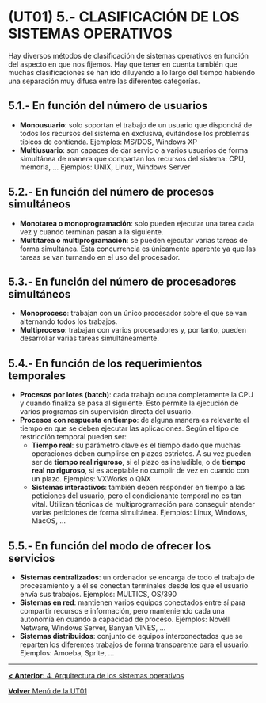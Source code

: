 # (UT01) 5.- CLASIFICACIÓN DE LOS SISTEMAS OPERATIVOS

Hay diversos métodos de clasificación de sistemas operativos en función del aspecto en que nos fijemos. Hay que tener en cuenta también que muchas clasificaciones se han ido diluyendo a lo largo del tiempo habiendo una separación muy difusa entre las diferentes categorías.


## 5.1.- En función del número de usuarios

- **Monousuario**: solo soportan el trabajo de un usuario que dispondrá de todos los recursos del sistema en exclusiva, evitándose los problemas típicos de contienda. Ejemplos: MS/DOS, Windows XP
- **Multiusuario**: son capaces de dar servicio a varios usuarios de forma simultánea de manera que compartan los recursos del sistema: CPU, memoria, … Ejemplos: UNIX, Linux, Windows Server


## 5.2.- En función del número de procesos simultáneos

- **Monotarea o monoprogramación**: solo pueden ejecutar una tarea cada vez y cuando terminan pasan a la siguiente.
- **Multitarea o multiprogramación**: se pueden ejecutar varias tareas de forma simultánea. Esta concurrencia es únicamente aparente ya que las tareas se van turnando en el uso del procesador.


## 5.3.- En función del número de procesadores simultáneos
	
- **Monoproceso**: trabajan con un único procesador sobre el que se van alternando todos los trabajos.
- **Multiproceso**: trabajan con varios procesadores y, por tanto, pueden desarrollar varias tareas simultáneamente.


## 5.4.- En función de los requerimientos temporales

- **Procesos por lotes (batch)**: cada trabajo ocupa completamente la CPU y cuando finaliza se pasa al siguiente. Esto permite la ejecución de varios programas sin supervisión directa del usuario.
- **Procesos con respuesta en tiempo**: de alguna manera es relevante el tiempo en que se deben ejecutar las aplicaciones. Según el tipo de restricción temporal pueden ser:
    - **Tiempo real**: su parámetro clave es el tiempo dado que muchas operaciones deben cumplirse en plazos estrictos. A su vez pueden ser de **tiempo real riguroso**, si el plazo es ineludible, o de **tiempo real no riguroso**, si es aceptable no cumplir de vez en cuando con un plazo. Ejemplos: VXWorks o QNX
	- **Sistemas interactivos**: también deben responder en tiempo a las peticiones del usuario, pero el condicionante temporal no es tan vital. Utilizan técnicas de multiprogramación para conseguir atender varias peticiones de forma simultánea. Ejemplos: Linux, Windows, MacOS, …


## 5.5.- En función del modo de ofrecer los servicios
	
- **Sistemas centralizados**: un ordenador se encarga de todo el trabajo de procesamiento y a él se conectan terminales desde los que el usuario envía sus trabajos. Ejemplos: MULTICS, OS/390
- **Sistemas en red**: mantienen varios equipos conectados entre sí para compartir recursos e información, pero manteniendo cada una autonomía en cuando a capacidad de proceso. Ejemplos: Novell Netware, Windows Server, Banyan VINES, …
- **Sistemas distribuidos**: conjunto de equipos interconectados que se reparten los diferentes trabajos de forma transparente para el usuario. Ejemplos: Amoeba, Sprite, …


***

[**< Anterior**: 4. Arquitectura de los sistemas operativos](01_introducción.md)

[**Volver** Menú de la UT01](index_UT01.md)
